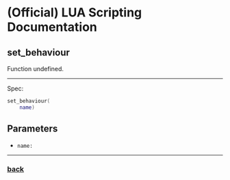 
# (Official) LUA Scripting Documentation

## set_behaviour

Function undefined.

___

Spec:

```lua
set_behaviour(
	name)
```

## Parameters

- `name:` 

___

### [back](../other)

